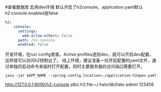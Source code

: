 #查看数据库
启用dev环境 默认开启了h2console。application.yaml默认h2:console.enabled是false
```yaml
h2:
    console:
      settings:
        web-allow-others: false
      path: /h2-console
      enabled: false
```
开发环境，在run config里面，Active profiles选则dev，就可以开启dev配置，这样就可以访问h2控制台了。
线上环境，建议准备一份开启配置的yaml文件，通过单独的启动命令来临时打开配置，同时主要服务器的访问端口需要打开。

```
java -jar $APP_NAME --spring.config.location=./application-h2open.yaml
```

http://127.0.0.1:8090/h2-console
jdbc:h2:file:~/.halo/db/halo
admin
123456